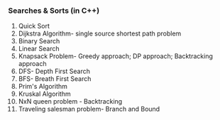### Searches & Sorts (in C++)
1. Quick Sort
2. Dijkstra Algorithm- single source shortest path problem
3. Binary Search
4. Linear Search
5. Knapsack Problem- Greedy approach; DP approach; Backtracking approach
6. DFS- Depth First Search
7. BFS- Breath First Search
8. Prim's Algorithm
9. Kruskal Algorithm
10. NxN queen problem - Backtracking
11. Traveling salesman problem- Branch and Bound
